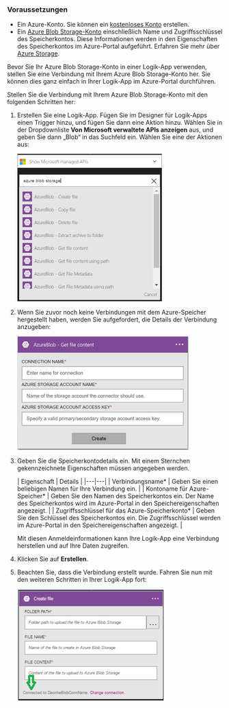 ### Voraussetzungen
- Ein Azure-Konto. Sie können ein [kostenloses Konto](https://azure.microsoft.com/free) erstellen.
- Ein [Azure Blob Storage-Konto](../articles/storage/storage-create-storage-account.md) einschließlich Name und Zugriffsschlüssel des Speicherkontos. Diese Informationen werden in den Eigenschaften des Speicherkontos im Azure-Portal aufgeführt. Erfahren Sie mehr über [Azure Storage](../articles/storage/storage-introduction.md).

Bevor Sie Ihr Azure Blob Storage-Konto in einer Logik-App verwenden, stellen Sie eine Verbindung mit Ihrem Azure Blob Storage-Konto her. Sie können dies ganz einfach in Ihrer Logik-App im Azure-Portal durchführen.

Stellen Sie die Verbindung mit Ihrem Azure Blob Storage-Konto mit den folgenden Schritten her:

1. Erstellen Sie eine Logik-App. Fügen Sie im Designer für Logik-Apps einen Trigger hinzu, und fügen Sie dann eine Aktion hinzu. Wählen Sie in der Dropdownliste **Von Microsoft verwaltete APIs anzeigen** aus, und geben Sie dann „Blob“ in das Suchfeld ein. Wählen Sie eine der Aktionen aus:

	![Schritt zur Erstellung der Azure Blob Storage-Verbindung](./media/connectors-create-api-azureblobstorage/azureblobstorage-1.png)

2. Wenn Sie zuvor noch keine Verbindungen mit dem Azure-Speicher hergestellt haben, werden Sie aufgefordert, die Details der Verbindung anzugeben:

	![Schritt zur Erstellung der Azure Blob Storage-Verbindung](./media/connectors-create-api-azureblobstorage/connection-details.png)

3. Geben Sie die Speicherkontodetails ein. Mit einem Sternchen gekennzeichnete Eigenschaften müssen angegeben werden.

	| Eigenschaft | Details |
|---|---|
| Verbindungsname* | Geben Sie einen beliebigen Namen für Ihre Verbindung ein. |
| Kontoname für Azure-Speicher* | Geben Sie den Namen des Speicherkontos ein. Der Name des Speicherkontos wird im Azure-Portal in den Speichereigenschaften angezeigt. |
| Zugriffsschlüssel für das Azure-Speicherkonto* | Geben Sie den Schlüssel des Speicherkontos ein. Die Zugriffsschlüssel werden im Azure-Portal in den Speichereigenschaften angezeigt. |

	Mit diesen Anmeldeinformationen kann Ihre Logik-App eine Verbindung herstellen und auf Ihre Daten zugreifen.

4. Klicken Sie auf **Erstellen**.

5. Beachten Sie, dass die Verbindung erstellt wurde. Fahren Sie nun mit den weiteren Schritten in Ihrer Logik-App fort:

	![Schritt zur Erstellung der Azure Blob Storage-Verbindung](./media/connectors-create-api-azureblobstorage/azureblobstorage-3.png)

<!---HONumber=AcomDC_0727_2016-->